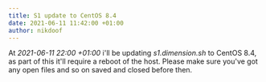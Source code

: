 ```yaml
---
title: S1 update to CentOS 8.4
date: 2021-06-11 11:42:00 +01:00
author: nikdoof
---
```

At *2021-06-11 22:00 +01:00* i'll be updating *s1.dimension.sh* to CentOS 8.4, as part of this it'll require a reboot of the host. Please make sure you've got any open files and so on saved and closed before then.  
